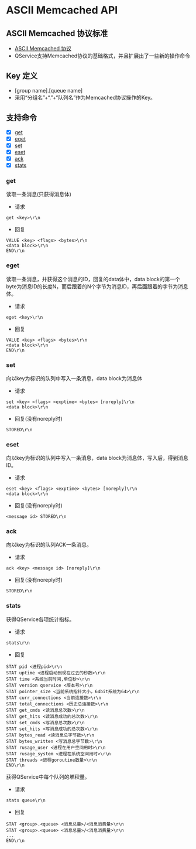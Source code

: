 # ASCII Memcached API

## ASCII Memcached 协议标准
  - [ASCII Memcached 协议](https://github.com/memcached/memcached/blob/master/doc/protocol.txt)
  - QService支持Memcached协议的基础格式，并且扩展出了一些新的操作命令

## Key 定义
  - \[group name\].\[queue name\]
  - 采用“分组名”+“.”+“队列名”作为Memcached协议操作的Key。

## 支持命令
- [x] [get](#get)
- [x] [eget](#eget)
- [x] [set](#set)
- [x] [eset](#eset)
- [x] [ack](#ack)
- [x] [stats](#stats)

### get
读取一条消息(只获得消息体)
* 请求
```
get <key>\r\n
```
* 回复
```
VALUE <key> <flags> <bytes>\r\n
<data block>\r\n
END\r\n
```

### eget
读取一条消息，并获得这个消息的ID，回复的data体中，data block的第一个byte为消息ID的长度N，而后跟着的N个字节为消息ID，再后面跟着的字节为消息体。
* 请求
```
eget <key>\r\n
```
* 回复
```
VALUE <key> <flags> <bytes>\r\n
<data block>\r\n
END\r\n
```

### set
向以key为标识的队列中写入一条消息，data block为消息体
* 请求
```
set <key> <flags> <exptime> <bytes> [noreply]\r\n
<data block>\r\n
```
* 回复(没有noreply时)
```
STORED\r\n
```

### eset
向以key为标识的队列中写入一条消息，data block为消息体，写入后，得到消息ID。
* 请求
```
eset <key> <flags> <exptime> <bytes> [noreply]\r\n
<data block>\r\n
```
* 回复(没有noreply时)
```
<message id> STORED\r\n
```

### ack
向以key为标识的队列ACK一条消息。
* 请求
```
ack <key> <message id> [noreply]\r\n
```
* 回复(没有noreply时)
```
STORED\r\n
```

### stats
获得QService各项统计指标。
* 请求
```
stats\r\n
```
* 回复
```
STAT pid <进程pid>\r\n
STAT uptime <进程启动到现在过去的秒数>\r\n
STAT time <系统当前时间,单位秒>\r\n
STAT version qservice <版本号>\r\n
STAT pointer_size <当前系统指针大小，64bit系统为64>\r\n
STAT curr_connections <当前连接数>\r\n
STAT total_connections <历史总连接数>\r\n
STAT get_cmds <读消息总次数>\r\n
STAT get_hits <读消息成功的总次数>\r\n
STAT set_cmds <写消息总次数>\r\n
STAT set_hits <写消息成功的总次数>\r\n
STAT bytes_read <读消息总字节数>\r\n
STAT bytes_written <写消息总字节数>\r\n
STAT rusage_user <进程在用户空间用时>\r\n
STAT rusage_system <进程在系统空间用时>\r\n
STAT threads <进程goroutine数量>\r\n
END\r\n
```

获得QService中每个队列的堆积量。
* 请求
```
stats queue\r\n
```
* 回复
```
STAT <group>.<queue> <消息总量>/<消息消费量>\r\n
STAT <group>.<queue> <消息总量>/<消息消费量>\r\n
...
END\r\n
```

